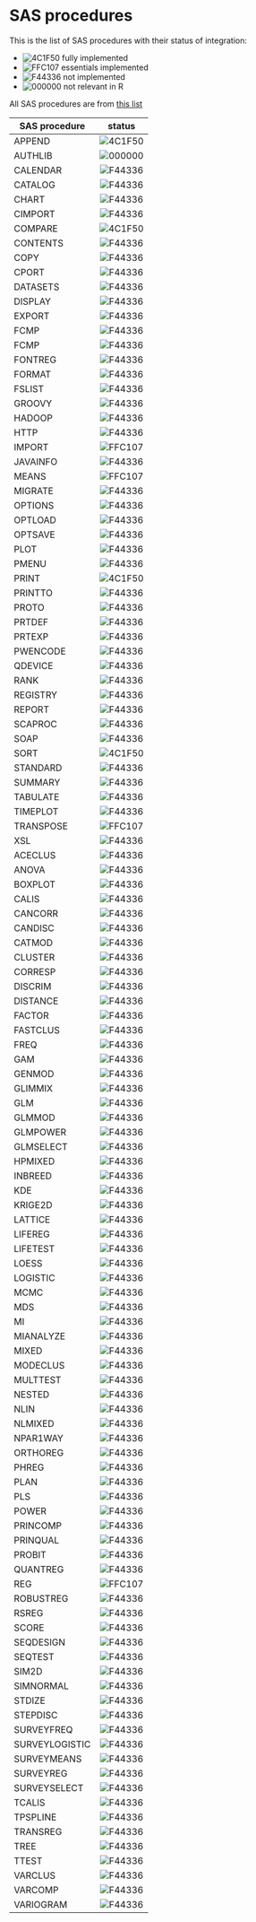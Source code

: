 # SAS procedures

This is the list of SAS procedures with their status of integration:
* ![4C1F50](https://placehold.it/15/4CAF50/000000?text=+) fully implemented
* ![FFC107](https://placehold.it/15/FFC107/000000?text=+) essentials implemented
* ![F44336](https://placehold.it/15/F44336/000000?text=+) not implemented
* ![000000](https://placehold.it/15/000000/000000?text=+) not relevant in R

All SAS procedures are from [this list](http://support.sas.com/documentation/cdl/en/proc/65145/HTML/default/viewer.htm#titlepage.htm)

| SAS procedure   | status |
| --------------- | :-----------------------------------------------------: |
| APPEND          | ![4C1F50](https://placehold.it/15/4CAF50/000000?text=+) |
| AUTHLIB         | ![000000](https://placehold.it/15/000000/000000?text=+) |
| CALENDAR        | ![F44336](https://placehold.it/15/F44336/000000?text=+) |
| CATALOG         | ![F44336](https://placehold.it/15/F44336/000000?text=+) |
| CHART           | ![F44336](https://placehold.it/15/F44336/000000?text=+) |
| CIMPORT         | ![F44336](https://placehold.it/15/F44336/000000?text=+) |
| COMPARE         | ![4C1F50](https://placehold.it/15/4CAF50/000000?text=+) |
| CONTENTS        | ![F44336](https://placehold.it/15/F44336/000000?text=+) |
| COPY            | ![F44336](https://placehold.it/15/F44336/000000?text=+) |
| CPORT           | ![F44336](https://placehold.it/15/F44336/000000?text=+) |
| DATASETS        | ![F44336](https://placehold.it/15/F44336/000000?text=+) |
| DISPLAY         | ![F44336](https://placehold.it/15/F44336/000000?text=+) |
| EXPORT          | ![F44336](https://placehold.it/15/F44336/000000?text=+) |
| FCMP            | ![F44336](https://placehold.it/15/F44336/000000?text=+) |
| FCMP            | ![F44336](https://placehold.it/15/F44336/000000?text=+) |
| FONTREG         | ![F44336](https://placehold.it/15/F44336/000000?text=+) |
| FORMAT          | ![F44336](https://placehold.it/15/F44336/000000?text=+) |
| FSLIST          | ![F44336](https://placehold.it/15/F44336/000000?text=+) |
| GROOVY          | ![F44336](https://placehold.it/15/F44336/000000?text=+) |
| HADOOP          | ![F44336](https://placehold.it/15/F44336/000000?text=+) |
| HTTP            | ![F44336](https://placehold.it/15/F44336/000000?text=+) |
| IMPORT          | ![FFC107](https://placehold.it/15/FFC107/000000?text=+) |
| JAVAINFO        | ![F44336](https://placehold.it/15/F44336/000000?text=+) |
| MEANS           | ![FFC107](https://placehold.it/15/FFC107/000000?text=+) |
| MIGRATE         | ![F44336](https://placehold.it/15/F44336/000000?text=+) |
| OPTIONS         | ![F44336](https://placehold.it/15/F44336/000000?text=+) |
| OPTLOAD         | ![F44336](https://placehold.it/15/F44336/000000?text=+) |
| OPTSAVE         | ![F44336](https://placehold.it/15/F44336/000000?text=+) |
| PLOT            | ![F44336](https://placehold.it/15/F44336/000000?text=+) |
| PMENU           | ![F44336](https://placehold.it/15/F44336/000000?text=+) |
| PRINT           | ![4C1F50](https://placehold.it/15/4CAF50/000000?text=+) |
| PRINTTO         | ![F44336](https://placehold.it/15/F44336/000000?text=+) |
| PROTO           | ![F44336](https://placehold.it/15/F44336/000000?text=+) |
| PRTDEF          | ![F44336](https://placehold.it/15/F44336/000000?text=+) |
| PRTEXP          | ![F44336](https://placehold.it/15/F44336/000000?text=+) |
| PWENCODE        | ![F44336](https://placehold.it/15/F44336/000000?text=+) |
| QDEVICE         | ![F44336](https://placehold.it/15/F44336/000000?text=+) |
| RANK            | ![F44336](https://placehold.it/15/F44336/000000?text=+) |
| REGISTRY        | ![F44336](https://placehold.it/15/F44336/000000?text=+) |
| REPORT          | ![F44336](https://placehold.it/15/F44336/000000?text=+) |
| SCAPROC         | ![F44336](https://placehold.it/15/F44336/000000?text=+) |
| SOAP            | ![F44336](https://placehold.it/15/F44336/000000?text=+) |
| SORT            | ![4C1F50](https://placehold.it/15/4CAF50/000000?text=+) |
| STANDARD        | ![F44336](https://placehold.it/15/F44336/000000?text=+) |
| SUMMARY         | ![F44336](https://placehold.it/15/F44336/000000?text=+) |
| TABULATE        | ![F44336](https://placehold.it/15/F44336/000000?text=+) |
| TIMEPLOT        | ![F44336](https://placehold.it/15/F44336/000000?text=+) |
| TRANSPOSE       | ![FFC107](https://placehold.it/15/FFC107/000000?text=+) |
| XSL             | ![F44336](https://placehold.it/15/F44336/000000?text=+) |
| ACECLUS         | ![F44336](https://placehold.it/15/F44336/000000?text=+) |
| ANOVA           | ![F44336](https://placehold.it/15/F44336/000000?text=+) |
| BOXPLOT         | ![F44336](https://placehold.it/15/F44336/000000?text=+) |
| CALIS           | ![F44336](https://placehold.it/15/F44336/000000?text=+) |
| CANCORR         | ![F44336](https://placehold.it/15/F44336/000000?text=+) |
| CANDISC         | ![F44336](https://placehold.it/15/F44336/000000?text=+) |
| CATMOD          | ![F44336](https://placehold.it/15/F44336/000000?text=+) |
| CLUSTER         | ![F44336](https://placehold.it/15/F44336/000000?text=+) |
| CORRESP         | ![F44336](https://placehold.it/15/F44336/000000?text=+) |
| DISCRIM         | ![F44336](https://placehold.it/15/F44336/000000?text=+) |
| DISTANCE        | ![F44336](https://placehold.it/15/F44336/000000?text=+) |
| FACTOR          | ![F44336](https://placehold.it/15/F44336/000000?text=+) |
| FASTCLUS        | ![F44336](https://placehold.it/15/F44336/000000?text=+) |
| FREQ            | ![F44336](https://placehold.it/15/F44336/000000?text=+) |
| GAM             | ![F44336](https://placehold.it/15/F44336/000000?text=+) |
| GENMOD          | ![F44336](https://placehold.it/15/F44336/000000?text=+) |
| GLIMMIX         | ![F44336](https://placehold.it/15/F44336/000000?text=+) |
| GLM             | ![F44336](https://placehold.it/15/F44336/000000?text=+) |
| GLMMOD          | ![F44336](https://placehold.it/15/F44336/000000?text=+) |
| GLMPOWER        | ![F44336](https://placehold.it/15/F44336/000000?text=+) |
| GLMSELECT       | ![F44336](https://placehold.it/15/F44336/000000?text=+) |
| HPMIXED         | ![F44336](https://placehold.it/15/F44336/000000?text=+) |
| INBREED         | ![F44336](https://placehold.it/15/F44336/000000?text=+) |
| KDE             | ![F44336](https://placehold.it/15/F44336/000000?text=+) |
| KRIGE2D         | ![F44336](https://placehold.it/15/F44336/000000?text=+) |
| LATTICE         | ![F44336](https://placehold.it/15/F44336/000000?text=+) |
| LIFEREG         | ![F44336](https://placehold.it/15/F44336/000000?text=+) |
| LIFETEST        | ![F44336](https://placehold.it/15/F44336/000000?text=+) |
| LOESS           | ![F44336](https://placehold.it/15/F44336/000000?text=+) |
| LOGISTIC        | ![F44336](https://placehold.it/15/F44336/000000?text=+) |
| MCMC            | ![F44336](https://placehold.it/15/F44336/000000?text=+) |
| MDS             | ![F44336](https://placehold.it/15/F44336/000000?text=+) |
| MI              | ![F44336](https://placehold.it/15/F44336/000000?text=+) |
| MIANALYZE       | ![F44336](https://placehold.it/15/F44336/000000?text=+) |
| MIXED           | ![F44336](https://placehold.it/15/F44336/000000?text=+) |
| MODECLUS        | ![F44336](https://placehold.it/15/F44336/000000?text=+) |
| MULTTEST        | ![F44336](https://placehold.it/15/F44336/000000?text=+) |
| NESTED          | ![F44336](https://placehold.it/15/F44336/000000?text=+) |
| NLIN            | ![F44336](https://placehold.it/15/F44336/000000?text=+) |
| NLMIXED         | ![F44336](https://placehold.it/15/F44336/000000?text=+) |
| NPAR1WAY        | ![F44336](https://placehold.it/15/F44336/000000?text=+) |
| ORTHOREG        | ![F44336](https://placehold.it/15/F44336/000000?text=+) |
| PHREG           | ![F44336](https://placehold.it/15/F44336/000000?text=+) |
| PLAN            | ![F44336](https://placehold.it/15/F44336/000000?text=+) |
| PLS             | ![F44336](https://placehold.it/15/F44336/000000?text=+) |
| POWER           | ![F44336](https://placehold.it/15/F44336/000000?text=+) |
| PRINCOMP        | ![F44336](https://placehold.it/15/F44336/000000?text=+) |
| PRINQUAL        | ![F44336](https://placehold.it/15/F44336/000000?text=+) |
| PROBIT          | ![F44336](https://placehold.it/15/F44336/000000?text=+) |
| QUANTREG        | ![F44336](https://placehold.it/15/F44336/000000?text=+) |
| REG             | ![FFC107](https://placehold.it/15/FFC107/000000?text=+) |
| ROBUSTREG       | ![F44336](https://placehold.it/15/F44336/000000?text=+) |
| RSREG           | ![F44336](https://placehold.it/15/F44336/000000?text=+) |
| SCORE           | ![F44336](https://placehold.it/15/F44336/000000?text=+) |
| SEQDESIGN       | ![F44336](https://placehold.it/15/F44336/000000?text=+) |
| SEQTEST         | ![F44336](https://placehold.it/15/F44336/000000?text=+) |
| SIM2D           | ![F44336](https://placehold.it/15/F44336/000000?text=+) |
| SIMNORMAL       | ![F44336](https://placehold.it/15/F44336/000000?text=+) |
| STDIZE          | ![F44336](https://placehold.it/15/F44336/000000?text=+) |
| STEPDISC        | ![F44336](https://placehold.it/15/F44336/000000?text=+) |
| SURVEYFREQ      | ![F44336](https://placehold.it/15/F44336/000000?text=+) |
| SURVEYLOGISTIC  | ![F44336](https://placehold.it/15/F44336/000000?text=+) |
| SURVEYMEANS     | ![F44336](https://placehold.it/15/F44336/000000?text=+) |
| SURVEYREG       | ![F44336](https://placehold.it/15/F44336/000000?text=+) |
| SURVEYSELECT    | ![F44336](https://placehold.it/15/F44336/000000?text=+) |
| TCALIS          | ![F44336](https://placehold.it/15/F44336/000000?text=+) |
| TPSPLINE        | ![F44336](https://placehold.it/15/F44336/000000?text=+) |
| TRANSREG        | ![F44336](https://placehold.it/15/F44336/000000?text=+) |
| TREE            | ![F44336](https://placehold.it/15/F44336/000000?text=+) |
| TTEST           | ![F44336](https://placehold.it/15/F44336/000000?text=+) |
| VARCLUS         | ![F44336](https://placehold.it/15/F44336/000000?text=+) |
| VARCOMP         | ![F44336](https://placehold.it/15/F44336/000000?text=+) |
| VARIOGRAM       | ![F44336](https://placehold.it/15/F44336/000000?text=+) |
